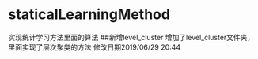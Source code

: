 # staticalLearningMethod
实现统计学习方法里面的算法
##新增level_cluster
增加了level_cluster文件夹，里面实现了层次聚类的方法
修改日期2019/06/29 20:44
